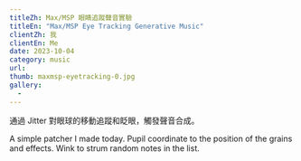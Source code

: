 ```yaml
---
titleZh: Max/MSP 眼睛追蹤聲音實驗
titleEn: "Max/MSP Eye Tracking Generative Music"
clientZh: 我
clientEn: Me
date: 2023-10-04
category: music
url: 
thumb: maxmsp-eyetracking-0.jpg
gallery:
  - 
---
```


通過 Jitter 對眼球的移動追蹤和眨眼，觸發聲音合成。

<!-- lang -->

A simple patcher I made today.
Pupil coordinate to the position of the grains and effects.
Wink to strum random notes in the list. 
